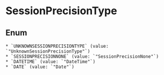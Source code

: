 # SessionPrecisionType

## Enum

    * `UNKNOWNSESSIONPRECISIONTYPE` (value: `"UnknownSessionPrecisionType"`)
    * `SESSIONPRECISIONNONE` (value: `"SessionPrecisionNone"`)
    * `DATETIME` (value: `"DateTime"`)
    * `DATE` (value: `"Date"`)

